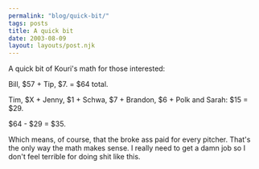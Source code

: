 ```yaml
---
permalink: "blog/quick-bit/"
tags: posts
title: A quick bit
date: 2003-08-09
layout: layouts/post.njk
---
```


A quick bit of Kouri's math for those interested:

Bill, $57 + Tip, $7. = $64 total.

Tim, $X + Jenny, $1 + Schwa, $7 + Brandon, $6 + Polk and Sarah: $15 = $29.

$64 - $29 = $35. 

Which means, of course, that the broke ass paid for every pitcher. That's the only way the math makes sense. I really need to get a damn job so I don't feel terrible for doing shit like this.